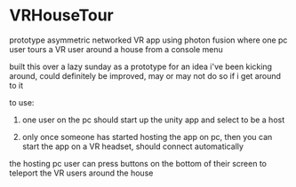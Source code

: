 # VRHouseTour
 prototype asymmetric networked VR app using photon fusion where one pc user tours a VR user around a house from a console menu

built this over a lazy sunday as a prototype for an idea i've been kicking around, could definitely be improved, may or may not do so if i get around to it

to use:
1. one user on the pc should start up the unity app and select to be a host

2. only once someone has started hosting the app on pc, then you can start the app on a VR headset, should connect automatically 

the hosting pc user can press buttons on the bottom of their screen to teleport the VR users around the house
